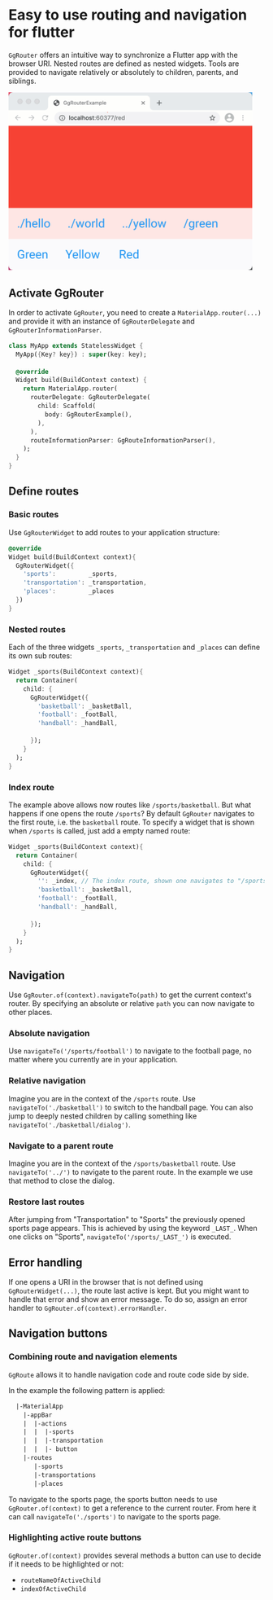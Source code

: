 # Easy to use routing and navigation for flutter

`GgRouter` offers an intuitive way to synchronize a Flutter app with the browser
URI. Nested routes are defined as nested widgets. Tools are provided to navigate
relatively or absolutely to children, parents, and siblings.

<img src="img/gg_router.gif" style="max-width: 480px;">

## Activate GgRouter

In order to activate `GgRouter`, you need to create a `MaterialApp.router(...)`
and provide it with an instance of `GgRouterDelegate` and
`GgRouterInformationParser`.

~~~dart
class MyApp extends StatelessWidget {
  MyApp({Key? key}) : super(key: key);

  @override
  Widget build(BuildContext context) {
    return MaterialApp.router(
      routerDelegate: GgRouterDelegate(
        child: Scaffold(
          body: GgRouterExample(),
        ),
      ),
      routeInformationParser: GgRouteInformationParser(),
    );
  }
}
~~~

## Define routes

### Basic routes

Use `GgRouterWidget` to add routes to your application structure:

~~~dart
@override
Widget build(BuildContext context){
  GgRouterWidget({
    'sports':         _sports,
    'transportation': _transportation,
    'places':         _places
  })
}
~~~

### Nested routes

Each of the three widgets `_sports`, `_transportation` and `_places` can define
its own sub routes:

~~~dart
Widget _sports(BuildContext context){
  return Container(
    child: {
      GgRouterWidget({
        'basketball': _basketBall,
        'football': _footBall,
        'handball': _handBall,

      });
    }
  );
}
~~~

### Index route

The example above allows now routes like `/sports/basketball`. But what happens
if one opens the route `/sports`? By default `GgRouter` navigates to the first
route, i.e. the `basketball` route. To specify a widget that is shown when
`/sports` is called, just add a empty named route:

~~~dart
Widget _sports(BuildContext context){
  return Container(
    child: {
      GgRouterWidget({
        '': _index, // The index route, shown one navigates to "/sports".
        'basketball': _basketBall,
        'football': _footBall,
        'handball': _handBall,

      });
    }
  );
}
~~~

## Navigation

Use `GgRouter.of(context).navigateTo(path)` to get the current context's router.
By specifying an absolute or relative `path` you can now navigate to other
places.

### Absolute navigation

Use `navigateTo('/sports/football')` to navigate to the football page, no matter
where you currently are in your application.

### Relative navigation

Imagine you are in the context of the `/sports` route. Use
`navigateTo('./basketball')` to switch to the handball page. You can also jump
to deeply nested children by calling something like
`navigateTo('./basketball/dialog')`.

### Navigate to a parent route

Imagine you are in the context of the `/sports/basketball` route. Use
`navigateTo('../')` to navigate to the parent route. In the example we use that
method to close the dialog.

### Restore last routes

After jumping from "Transportation" to "Sports" the previously opened sports
page appears. This is achieved by using the keyword `_LAST_`. When one clicks on
"Sports", `navigateTo('/sports/_LAST_')` is executed.

## Error handling

If one opens a URI in the browser that is not defined using `GgRouterWidget(...)`, the
route last active is kept. But you might want to handle that error and show an
error message. To do so, assign an error handler to `GgRouter.of(context).errorHandler`.


## Navigation buttons

### Combining route and navigation elements

`GgRoute` allows it to handle navigation code and route code side by side.

In the example the following pattern is applied:

~~~txt
  |-MaterialApp
    |-appBar
    |  |-actions
    |  |  |-sports
    |  |  |-transportation
    |  |  |- button
    |-routes
       |-sports
       |-transportations
       |-places
~~~

To navigate to the sports page, the sports button needs to use
`GgRouter.of(context)` to get a reference to the current router. From here it
can call  `navigateTo('./sports')` to navigate to the sports page.

### Highlighting active route buttons

`GgRouter.of(context)` provides several methods a button can use to decide if it
needs to be highlighted or not:

- `routeNameOfActiveChild`
- `indexOfActiveChild`


